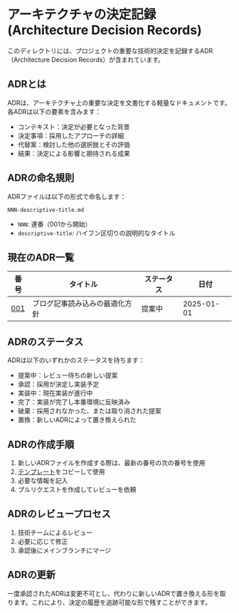 # アーキテクチャの決定記録 (Architecture Decision Records)

このディレクトリには、プロジェクトの重要な技術的決定を記録するADR（Architecture Decision Records）が含まれています。

## ADRとは

ADRは、アーキテクチャ上の重要な決定を文書化する軽量なドキュメントです。各ADRは以下の要素を含みます：

- コンテキスト：決定が必要となった背景
- 決定事項：採用したアプローチの詳細
- 代替案：検討した他の選択肢とその評価
- 結果：決定による影響と期待される成果

## ADRの命名規則

ADRファイルは以下の形式で命名します：

```
NNN-descriptive-title.md
```

- `NNN`: 連番（001から開始）
- `descriptive-title`: ハイフン区切りの説明的なタイトル

## 現在のADR一覧

| 番号 | タイトル | ステータス | 日付 |
|------|----------|------------|------|
| [001](001-blog-content-loading-optimization.md) | ブログ記事読み込みの最適化方針 | 提案中 | 2025-01-01 |

## ADRのステータス

ADRは以下のいずれかのステータスを持ちます：

- 提案中：レビュー待ちの新しい提案
- 承認：採用が決定し実装予定
- 実装中：現在実装が進行中
- 完了：実装が完了し本番環境に反映済み
- 破棄：採用されなかった、または取り消された提案
- 置換：新しいADRによって置き換えられた

## ADRの作成手順

1. 新しいADRファイルを作成する際は、最新の番号の次の番号を使用
2. [テンプレート](template.md)をコピーして使用
3. 必要な情報を記入
4. プルリクエストを作成してレビューを依頼

## ADRのレビュープロセス

1. 技術チームによるレビュー
2. 必要に応じて修正
3. 承認後にメインブランチにマージ

## ADRの更新

一度承認されたADRは変更不可とし、代わりに新しいADRで置き換える形を取ります。これにより、決定の履歴を追跡可能な形で残すことができます。